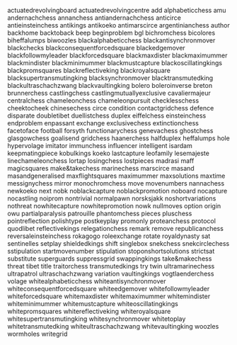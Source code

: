 <!-- This is a list of known keywords in Popeye 4.87 -->

actuatedrevolvingboard
actuatedrevolvingcentre
add
alphabeticchess
amu
andernachchess
annanchess
antiandernachchess
anticirce
antieinsteinchess
antikings
antikoeko
antimarscirce
argentinianchess
author
backhome
backtoback
beep
beginproblem
bgl
bichromchess
bicolores
biheffalumps
biwoozles
blackalphabeticchess
blackantisynchronmover
blackchecks
blackconsequentforcedsquare
blackedgemover
blackfollowmyleader
blackforcedsquare
blackmaxdister
blackmaximummer
blackmindister
blackminimummer
blackmustcapture
blackoscillatingkings
blackpromsquares
blackreflectiveking
blackroyalsquare
blacksupertransmutingking
blacksynchronmover
blacktransmutedking
blackultraschachzwang
blackvaultingking
bolero
boleroinverse
breton
brunnerchess
castlingchess
castlingmutuallyexclusive
cavaliermajeur
centralchess
chameleonchess
chameleonpursuit
checklesschess
cheektocheek
chinesechess
circe
condition
contactgridchess
defence
disparate
doubletibet
duellistchess
duplex
eiffelchess
einsteinchess
endproblem
enpassant
exchange
exclusivechess
extinctionchess
facetoface
football
forsyth
functionarychess
genevachess
ghostchess
glasgowchess
goalisend
gridchess
haanerchess
halfduplex
heffalumps
hole
hypervolage
imitator
immunchess
influencer
intelligent
isardam
keepmatingpiece
kobulkings
koeko
lastcapture
leofamily
lesemajeste
linechameleonchess
lortap
losingchess
lostpieces
madrasi
maff
magicsquares
make&takechess
marinechess
marscirce
masand
masandgeneralised
maxflightsquares
maximummer
maxsolutions
maxtime
messignychess
mirror
monochromchess
move
movenumbers
nannachess
newkoeko
next
nobk
noblackcapture
noblackpromotion
noboard
nocapture
nocastling
noiprom
nontrivial
normalpawn
norsksjakk
noshortvariations
nothreat
nowhitecapture
nowhitepromotion
nowk
nullmoves
option
origin
owu
partialparalysis
patrouille
phantomchess
pieces
pluschess
pointreflection
polishtype
postkeyplay
promonly
proteanchess
protocol
quodlibet
reflectivekings
relegationchess
remark
remove
republicanchess
reversaleinsteinchess
rokagogo
roleexchange
rotate
royaldynasty
sat
sentinelles
setplay
shieldedkings
shift
singlebox
snekchess
snekcirclechess
sstipulation
startmovenumber 
stipulation
stoponshortsolutions
strictsat
substitute
superguards
suppressgrid
swappingkings
take&makechess
threat
tibet
title
traitorchess
transmutedkings
try
twin
ultramarinechess
ultrapatrol
ultraschachzwang
variation
vaultingkings
vogtlaenderchess
volage
whitealphabeticchess
whiteantisynchronmover
whiteconsequentforcedsquare
whiteedgemover
whitefollowmyleader
whiteforcedsquare
whitemaxdister
whitemaximummer
whitemindister
whiteminimummer
whitemustcapture
whiteoscillatingkings
whitepromsquares
whitereflectiveking
whiteroyalsquare
whitesupertransmutingking
whitesynchronmover
whitetoplay
whitetransmutedking
whiteultraschachzwang
whitevaultingking
woozles
wormholes
writegrid